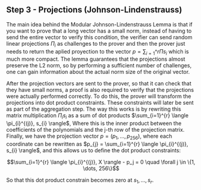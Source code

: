 ## Step 3 - Projections (Johnson-Lindenstrauss)
The main idea behind the Modular Johnson-Lindenstrauss Lemma is that if you want to prove that a long vector has a small norm, instead of having to send the entire vector to verify this condition, the verifier can send random linear projections $\Pi_{i}$ as challenges to the prover and then the prover just needs to return the aplied proyection to the vector $p = \sum_{i=1}\^{r}\Pi s_{i}$ which is much more compact. The lemma guarantees that the projections almost preserve the L2 norm, so by performing a sufficient number of challenges, one can gain information about the actual norm size of the original vector.

After the projection vectors are sent to the prover, so that it can check that they have small norms, a proof is also required to verify that the projections were actually performed correctly. To do this, the prover will transform the projections into dot product constraints. These constraints will later be sent as part of the aggregation step. The way this works is by rewriting this matrix multiplication $\Pi_{i}s_{i}$ as a sum of dot products $\sum_{i=1}^{r} \langle \pi_{i}^{(j)}, s_{i} \rangle$, Where this is the inner product between the coefficients of the polynomials and the j-th row of the projection matrix. Finally, we have the projection vector $p = (p_{1}, ..., p_{256})$, where each coordinate can be rewritten as $p_{j} = \sum_{i=1}^{r} \langle \pi_{i}^{(j)}, s_{i} \rangle$, and this allows us to define the dot product constraints:

$$\sum_{i=1}^{r} \langle \pi_{i}^{(j)}, X \rangle - p_j = 0 \quad \forall j \in \{1, \dots, 256\}$$

So that this dot product constrain becomes zero at $s_{1}, \dots, s_{r}$.

